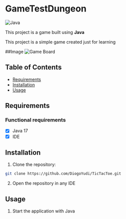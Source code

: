 # GameTestDungeon

![Java](https://img.shields.io/badge/java-%23ED8B00.svg?style=for-the-badge&logo=openjdk&logoColor=white)

This project is a game built using **Java**

This project is a simple game created just for learning

##Image
![Game Board](https://i.imgur.com/rzEjmq0.png)

## Table of Contents

- [Requirements](#requirements)
- [Installation](#installation)
- [Usage](#usage)


## Requirements

### Functional requirements

- [x] Java 17
- [x] IDE

## Installation

1. Clone the repository:

```bash
git clone https://github.com/DiogoYudi/TicTacToe.git
```

2. Open the repository in any IDE

## Usage

1. Start the application with Java



